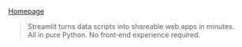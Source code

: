 [Homepage](https://streamlit.io/)

> Streamlit turns data scripts into shareable web apps in minutes.  All in pure Python. No front‑end experience required.


